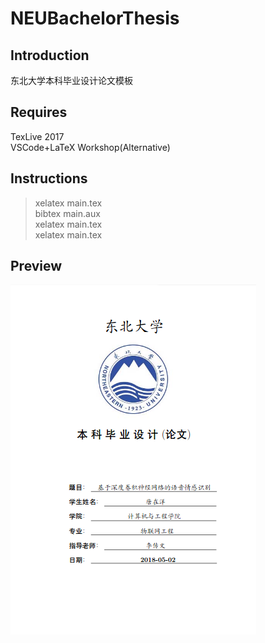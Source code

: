 # NEUBachelorThesis
## Introduction
东北大学本科毕业设计论文模板
## Requires
TexLive 2017  
VSCode+LaTeX Workshop(Alternative)
## Instructions
> xelatex main.tex  
> bibtex main.aux  
> xelatex main.tex  
> xelatex main.tex
## Preview
![Preview](figures/Preview.png)